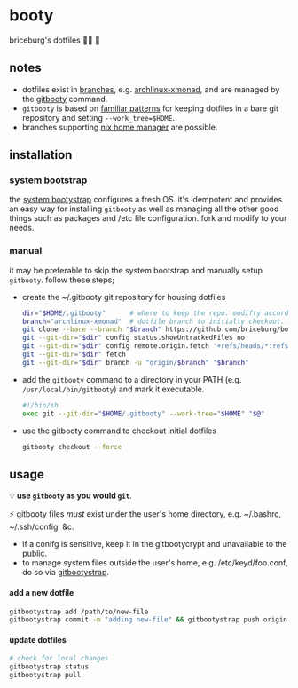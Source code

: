 # booty
briceburg's dotfiles :pirate_flag: :gift:

## notes

* dotfiles exist in [branches](https://github.com/briceburg/booty/branches), e.g. [archlinux-xmonad](https://github.com/briceburg/booty/tree/archlinux-xmonad), and are managed by the [gitbooty](#usage) command. 
* `gitbooty` is based on [familiar patterns](https://www.atlassian.com/git/tutorials/dotfiles) for keeping dotfiles in a bare git repository and setting `--work_tree=$HOME`.
* branches supporting [nix home manager](https://github.com/nix-community/home-manager) are possible.


## installation

### system bootstrap

the [system bootystrap](https://github.com/briceburg/bootystrap) configures a fresh OS. it's idempotent and provides an easy way for installing `gitbooty` as well as managing all the other good things such as packages and /etc file configuration. fork and modify to your needs.

### manual

it may be preferable to skip the system bootstrap and manually setup `gitbooty`. follow these steps;

* create the ~/.gitbooty git repository for housing dotfiles
  ```sh
  dir="$HOME/.gitbooty"      # where to keep the repo. modifty accordingly.
  branch="archlinux-xmonad"  # dotfile branch to initially checkout. modify accordingly.
  git clone --bare --branch "$branch" https://github.com/briceburg/booty "$dir"
  git --git-dir="$dir" config status.showUntrackedFiles no
  git --git-dir="$dir" config remote.origin.fetch '+refs/heads/*:refs/remotes/origin/*'
  git --git-dir="$dir" fetch
  git --git-dir="$dir" branch -u "origin/$branch" "$branch"
  ```
* add the `gitbooty` command to a directory in your PATH (e.g. `/usr/local/bin/gitbooty`) and mark it executable.
  ```sh
  #!/bin/sh
  exec git --git-dir="$HOME/.gitbooty" --work-tree="$HOME" "$@"
  ```
* use the gitbooty command to checkout initial dotfiles
  ```sh
  gitbooty checkout --force
  ```

## usage

:bulb: **use `gitbooty` as you would `git`**.

:zap: gitbooty files _must_ exist under the user's home directory, e.g. ~/.bashrc, ~/.ssh/config, &c.
* if a conifg is sensitive, keep it in the gitbootycrypt and unavailable to the public.
* to manage system files outside the user's home, e.g. /etc/keyd/foo.conf, do so via [gitbootystrap](https://github.com/briceburg/bootystrap).

#### add a new dotfile

```sh
gitbootystrap add /path/to/new-file
gitbootystrap commit -m "adding new-file" && gitbootystrap push origin HEAD
```

#### update dotfiles

```sh
# check for local changes
gitbootystrap status
gitbootystrap pull
```
